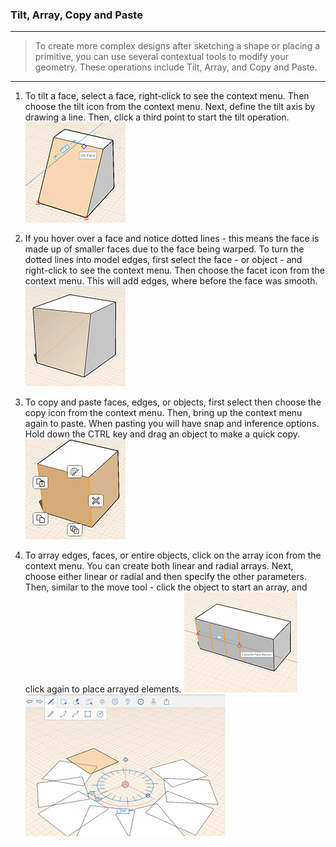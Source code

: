 ### Tilt, Array, Copy and Paste

---
> To create more complex designs after sketching a shape or placing a primitive, you can use several contextual tools to modify your geometry. These operations include Tilt, Array, and Copy and Paste.

---


1. To tilt a face, select a face, right-click to see the context menu. Then choose the tilt icon from the context menu. Next, define the tilt axis by drawing a line. Then, click a third point to start the tilt operation.
![](images/GUID-022529D4-9944-4CDB-ADF6-D08529200147-low.png)

2. If you hover over a face and notice dotted lines - this means the face is made up of smaller faces due to the face being warped. To turn the dotted lines into model edges, first select the face - or object - and right-click to see the context menu. Then choose the facet icon from the context menu. This will add edges, where before the face was smooth.
![](images/GUID-1884ED02-ADCB-48FF-8673-22ABCD275704-low.png)

3. To copy and paste faces, edges, or objects, first select then choose the copy icon from the context menu. Then, bring up the context menu again to paste. When pasting you will have snap and inference options. Hold down the CTRL key and drag an object to make a quick copy.
![](images/GUID-4096EFD8-2277-4EF8-8295-13308C75CC51-low.png)

4. To array edges, faces, or entire objects, click on the array icon from the context menu. You can create both linear and radial arrays. Next, choose either linear or radial and then specify the other parameters. Then, similar to the move tool - click the object to start an array, and click again to place arrayed elements.
![](images/GUID-EE2A0DBE-4C81-493E-8C92-B9656DB45D9B-low.png)
![](images/GUID-09C2339D-E234-4464-9FC0-44C6435DAFB7-low.png)